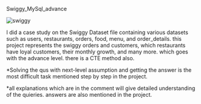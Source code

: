 Swiggy_MySql_advance

![swiggy](https://github.com/AmiTamakuwala/swiggy_Mysql_advance/assets/92789707/2c616360-faa5-40b8-a9e6-8da5a825db75)

I did a case study on the Swiggy Dataset file containing various datasets such as users, restaurants, orders, food, menu, and order_details.
this project represents the swiggy orders and customers, which restaurants have loyal customers, their monthly growth, and many more. which goes with the advance level. there is a CTE method also.

*Solving the qus with next-level assumption and getting the answer is the most difficult task mentioned step by step in the project. 

*all explanations which are in the comment will give detailed understanding of the quieries. answers are also mentioned in the project.  
